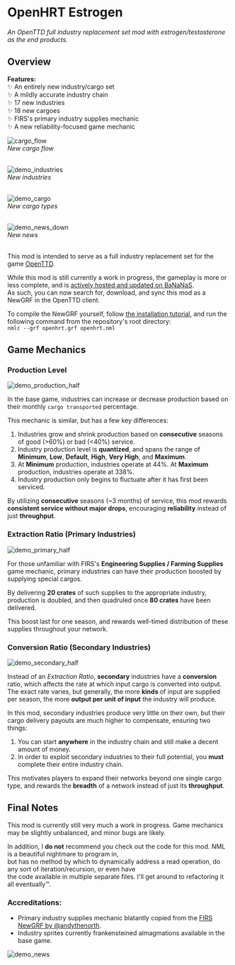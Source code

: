 # OpenHRT Estrogen
*An OpenTTD full industry replacement set mod with estrogen/testosterone as the end products.*

## Overview
**Features:**<br>
✨ An entirely new industry/cargo set<br>
✨ A mildly accurate industry chain<br>
✨ 17 new industries<br>
✨ 18 new cargoes<br>
✨ FIRS's primary industry supplies mechanic<br>
✨ A new reliability-focused game mechanic<br>

![cargo_flow](https://github.com/user-attachments/assets/993ad0e6-af19-44dc-af1d-29515ea4fdb0)<br>
*New cargo flow*<br><br>


![demo_industries](https://github.com/user-attachments/assets/02757c61-49c4-48a2-bfc9-6b226e1e14e8)<br>
*New industries*<br><br>


![demo_cargo](https://github.com/user-attachments/assets/6cb9db2a-248e-474a-8f63-b84effaa97ce)<br>
*New cargo types*<br><br>


![demo_news_down](https://github.com/user-attachments/assets/626d1af7-896e-4932-b7e0-57c64f3f3557)<br>
*New news*<br><br>


This mod is intended to serve as a full industry replacement set for the game [OpenTTD](https://www.openttd.org/).<br>

While this mod is still currently a work in progress, the gameplay is more or less complete, and is [actively hosted and updated on BaNaNaS](https://bananas.openttd.org/package/newgrf/414b3031).<br>
As such, you can now search for, download, and sync this mod as a NewGRF in the OpenTTD client.<br>

To compile the NewGRF yourself, follow [the installation tutorial](https://www.tt-wiki.net/wiki/NMLTutorial/Installation), and run the following command from the repository's root directory:<br>
`nmlc --grf openhrt.grf openhrt.nml`

## Game Mechanics

### Production Level

![demo_production_half](https://github.com/user-attachments/assets/e9f2884c-5981-4488-a21d-83d829c31773)

In the base game, industries can increase or decrease production based on their monthly `cargo transported` percentage.<br>

This mechanic is similar, but has a few key differences:<br>
1. Industries grow and shrink production based on **consecutive** seasons of good (>60%) or bad (<40%) service.
2. Industry production level is **quantized**, and spans the range of **Minimum**, **Low**, **Default**, **High**, **Very High**, and **Maximum**.
3. At **Minimum** production, industries operate at 44%. At **Maximum** production, industries operate at 338%.
4. Industry production only begins to fluctuate after it has first been serviced.

By utilizing **consecutive** seasons (~3 months) of service, this mod rewards **consistent service without major drops**, encouraging **reliability** instead of just **throughput**.<br>

### Extraction Ratio (Primary Industries)

![demo_primary_half](https://github.com/user-attachments/assets/3880a996-0313-4417-856c-a996ee035ef0)

For those unfamiliar with FIRS's **Engineering Supplies / Farming Supplies** game mechanic, primary industries can have their production boosted by supplying special cargos.<br> 

By delivering **20 crates** of such supplies to the appropriate industry, production is doubled, and then quadruled once **80 crates** have been delivered.<br> 

This boost last for one season, and rewards well-timed distribution of these supplies throughout your network.<br> 

### Conversion Ratio (Secondary Industries)

![demo_secondary_half](https://github.com/user-attachments/assets/a23eb561-4c60-4cd9-9aaf-8db5071eb564)

Instead of an *Extraction Ratio*, **secondary** industries have a **conversion** ratio, which affects the rate at which input cargo is converted into output.<br>
The exact rate varies, but generally, the more **kinds** of input are supplied per season, the more **output per unit of input** the industry will produce.<br>

In this mod, secondary industries produce very little on their own, but their cargo delivery payouts are much higher to compensate, ensuring two things:
1. You can start **anywhere** in the industry chain and still make a decent amount of money.
2. In order to exploit secondary industries to their full potential, you **must** complete their entire industry chain.

This motivates players to expand their networks beyond one single cargo type, and rewards the **breadth** of a network instead of just its **throughput**.

## Final Notes

This mod is currently still very much a work in progress. Game mechanics may be slightly unbalanced, and minor bugs are likely.

In addition, I **do not** recommend you check out the code for this mod. NML is a beautiful nightmare to program in,<br>
but has no method by which to dynamically address a read operation, do any sort of iteration/recursion, or even have<br>
the code available in multiple separate files. I'll get around to refactoring it all eventually™.

### Accreditations:
* Primary industry supplies mechanic blatantly copied from the [FIRS NewGRF by @andythenorth](https://github.com/andythenorth/firs).<br>
* Industry sprites currently frankensteined almagmations available in the base game.

![demo_news](https://github.com/user-attachments/assets/652aeacd-5881-46c3-b8f8-60c86c8d0462)

